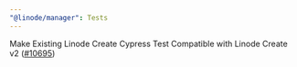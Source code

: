 ```yaml
---
"@linode/manager": Tests
---
```


Make Existing Linode Create Cypress Test Compatible with Linode Create v2 ([#10695](https://github.com/linode/manager/pull/10695))
